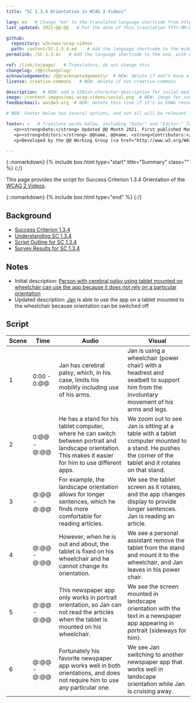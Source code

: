 ```yaml
---
title: "SC 1.3.4 Orientation in WCAG 2 Videos"

lang: en   # Change "en" to the translated-language shortcode from https://www.iana.org/assignments/language-subtag-registry/language-subtag-registry
last_updated: 2021-@@-@@   # Put the date of this translation YYYY-MM-DD (with month in the middle)

github:
  repository: w3c/wai-wcag-videos
  path: content/SC-1.3.4.md    # Add the language shortcode to the middle of the filename, for example: content/index.fr.md
permalink: /SC-1.3.4/   # Add the language shortcode to the end, with no slash at end, for example: /link/to/page/fr

ref: /link/to/page/   # Translators, do not change this
changelog: /@@/changelog/
acknowledgements: /@@/acknowledgements/  # NEW: delete if don"t have a separate acknowledgements page. And delete it in the footer below.
license: creative-commons   # NEW: delete if not creative-commons

description:  # NEW: add a 150ish-character-description for social media   # translate the description
image: /content-images/wai-wcag-videos/social.png  # NEW: image for social media
feedbackmail: wai@w3.org  # NEW: delete this line if it’s an EOWG resource (the default is wai-eo-editors@w3.org)

# NEW: Footer below has several options, and not all will be relevant for specific pages. (Ask Shawn if questions.)

footer: >   # Translate words below, including "Date:" and "Editor:" Translate the Working Group name. Leave the Working Group acronym in English. Do *not* change the dates in the footer below.
   <p><strong>Date:</strong> Updated @@ Month 2021. First published Month 20@@. CHANGELOG.</p>
   <p><strong>Editors:</strong> @@name, @@name. <strong>Contributors:</strong> @@name, @@name, and <a href=”https://www.w3.org/groups/wg/@@wg/participants”>participants of the @@WG</a>. ACKNOWLEDGEMENTS lists contributors and credits.</p>
   <p>Developed by the @@ Working Group (<a href="http://www.w3.org/WAI/@@/">@@WG</a>). Developed as part of the <a href="https://www.w3.org/WAI/@@/">WAI-@@ project</a>, @@co-funded by the European Commission.</p>

---
```


{::nomarkdown}
{% include box.html type="start" title="Summary" class="" %}
{:/}

This page provides the script for Success Criterion 1.3.4 Orientation of the [WCAG 2 Videos](https://wai-wcag-videos.netlify.app/overview/).

{::nomarkdown}
{% include box.html type="end" %}
{:/}

## Background

* [Success Criterion 1.3.4](https://www.w3.org/TR/WCAG22/#orientation)
* [Understanding SC 1.3.4](https://www.w3.org/WAI/WCAG22/Understanding/orientation.html)
* [Script Outline for SC 1.3.4](https://www.w3.org/WAI/EO/wiki/Video-Based_Resources/WCAG_Requirements#SC1-3-4)
* [Survey Results for SC 1.3.4](https://www.w3.org/2002/09/wbs/35532/Videos_WCAG_Squirrel/results#xSC134)

## Notes

* Initial description: [Person with cerebral palsy using tablet mounted on wheelchair can use the app because it does not rely on a particular orientation](https://www.w3.org/WAI/standards-guidelines/wcag/new-in-21/#134-orientation-aa)
* Updated description: [Jan](https://wai-wcag-videos.netlify.app/overview/#jan-he) is able to use the app on a tablet mounted to the wheelchair because orientation can be switched off

## Script

| Scene | Time | Audio | Visual |
| ----- | ---- | ----- | ------ |
| 1 | 0:00 - 0:@@ | Jan has cerebral palsy, which, in his case, limits his mobility including use of his arms. | Jan is using a wheelchair (power chair) with a headrest and seatbelt to support him from the involuntary movement of his arms and legs. |
| 2 | 0:@@ - @:@@ | He has a stand for his tablet computer, where he can switch between portrait and landscape orientation. This makes it easier for him to use different apps. | We zoom out to see Jan is sitting at a table with a tablet computer mounted to a stand. He pushes the corner of the tablet and it rotates on that stand. |
| 3 | @:@@ - @:@@ | For example, the landscape orientation allows for longer sentences, which he finds more comfortable for reading articles. | We see the tablet screen as it rotates, and the app changes display to provide longer sentences. Jan is reading an article. |
| 4 | @:@@ - @:@@ | However, when he is out and about, the tablet is fixed on his wheelchair and he cannot change its orientation. | We see a personal assistant remove the tablet from the stand and mount it to the wheelchair, and Jan leaves in his power chair. |
| 5 | @:@@ - @:@@ | This newspaper app only works in portrait orientation, so Jan can not read the articles when the tablet is mounted on his wheelchair. | We see the screen mounted in landscape orientation with the text in a newspaper app appearing in portrait (sideways for him). |
| 6 | @:@@ - @:@@ | Fortunately his favorite newspaper app works well in both orientations, and does not require him to use any particular one. | We see Jan switching to another newspaper app that works well in landscape orientation while Jan is cruising away. |
